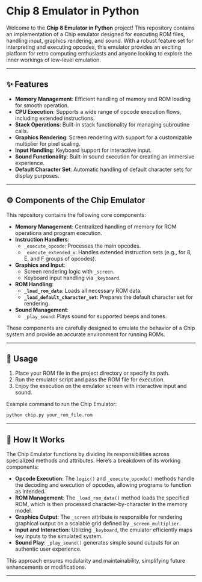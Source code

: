 # Chip 8 Emulator in Python

Welcome to the **Chip 8 Emulator in Python** project! This repository contains an implementation of a Chip emulator designed for executing ROM files, handling input, graphics rendering, and sound. With a robust feature set for interpreting and executing opcodes, this emulator provides an exciting platform for retro computing enthusiasts and anyone looking to explore the inner workings of low-level emulation.

---

## ✨ Features

- **Memory Management**: Efficient handling of memory and ROM loading for smooth operation.
- **CPU Execution**: Supports a wide range of opcode execution flows, including extended instructions.
- **Stack Operations**: Built-in stack functionality for managing subroutine calls.
- **Graphics Rendering**: Screen rendering with support for a customizable multiplier for pixel scaling.
- **Input Handling**: Keyboard support for interactive input.
- **Sound Functionality**: Built-in sound execution for creating an immersive experience.
- **Default Character Set**: Automatic handling of default character sets for display purposes.

---

## ⚙️ Components of the Chip Emulator

This repository contains the following core components:

- **Memory Management**: Centralized handling of memory for ROM operations and program execution.
- **Instruction Handlers**:
  - `_execute_opcode`: Processes the main opcodes.
  - `_execute_extended_x`: Handles extended instruction sets (e.g., for 8, E, and F groups of opcodes).
- **Graphics and Input**:
  - Screen rendering logic with `_screen`.
  - Keyboard input handling via `_keyboard`.
- **ROM Handling**:
  - **`_load_rom_data`**: Loads all necessary ROM data.
  - **`_load_default_character_set`**: Prepares the default character set for rendering.
- **Sound Management**:
  - `_play_sound`: Plays sound for supported beeps and tones.

These components are carefully designed to emulate the behavior of a Chip system and provide an accurate environment for running ROMs.

---

## 🚀 Usage

1. Place your ROM file in the project directory or specify its path.
2. Run the emulator script and pass the ROM file for execution.
3. Enjoy the execution on the emulator screen with interactive input and sound.

Example command to run the Chip Emulator:

```bash
python chip.py your_rom_file.rom
```

---

## 🤔 How It Works

The Chip Emulator functions by dividing its responsibilities across specialized methods and attributes. Here’s a breakdown of its working components:

- **Opcode Execution**: The `logic()` and `_execute_opcode()` methods handle the decoding and execution of opcodes, allowing programs to function as intended.
- **ROM Management**: The `_load_rom_data()` method loads the specified ROM, which is then processed character-by-character in the memory model.
- **Graphics Output**: The `_screen` attribute is responsible for rendering graphical output on a scalable grid defined by `_screen_multiplier`.
- **Input and Interaction**: Utilizing `_keyboard`, the emulator efficiently maps key inputs to the simulated system.
- **Sound Play**: `_play_sound()` generates simple sound outputs for an authentic user experience.

This approach ensures modularity and maintainability, simplifying future enhancements or modifications.

---

